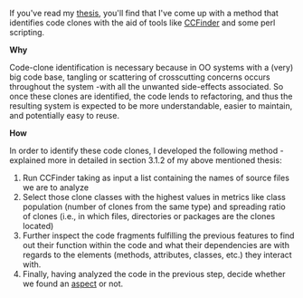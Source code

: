 If you've read my [thesis][t], you'll find that I've come up with a method that identifies code clones with the aid of tools like [CCFinder][cc] and some perl scripting.

[t]: ./Aspect_mining_using_clone_detection_OrlandoMendez_MSc.pdf
[cc]:http://www.ccfinder.net/index.html

__Why__

Code-clone identification is necessary because in OO systems with a (very) big code base, 
tangling or scattering of crosscutting concerns occurs throughout the system -with all the unwanted side-effects associated.
So once these clones are identified, the code lends to refactoring, and thus the resulting system 
is expected to be more understandable, easier to maintain, and potentially easy to reuse.

__How__

In order to identify these code clones, I developed the following method -explained more in detailed in section 3.1.2 of my above mentioned thesis:

1) Run CCFinder taking as input a list containing the names of source files we are to analyze
2) Select those clone classes with the highest values in metrics like class population (number of clones from the same type) and spreading ratio of clones (i.e., in which files, directories or packages are the clones located)
3) Further inspect the code fragments fulfilling the previous features to find out their function within the code and what their dependencies are with regards to the elements (methods, attributes, classes, etc.) they interact with.
4) Finally, having analyzed the code in the previous step, decide whether we found an [aspect][a] or not.

[a]:https://en.wikipedia.org/wiki/Aspect-oriented_programming

